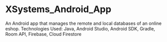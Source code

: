 # XSystems_Android_App
An Android app that manages the remote and local databases of an online eshop.
Technologies Used: Java, Android Studio, Android SDK, Gradle, Room API, Firebase, Cloud Firestore
